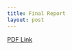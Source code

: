 ```yaml
---
title: Final Report
layout: post
---
```

[PDF Link](https://aefremov88.github.io/NKI-sequence-alignment/final-report.pdf)
